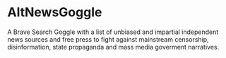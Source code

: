 # AltNewsGoggle
A Brave Search Goggle with a list of unbiased and impartial independent news sources and free press to fight against mainstream censorship, disinformation, state propaganda and mass media goverment narratives.
